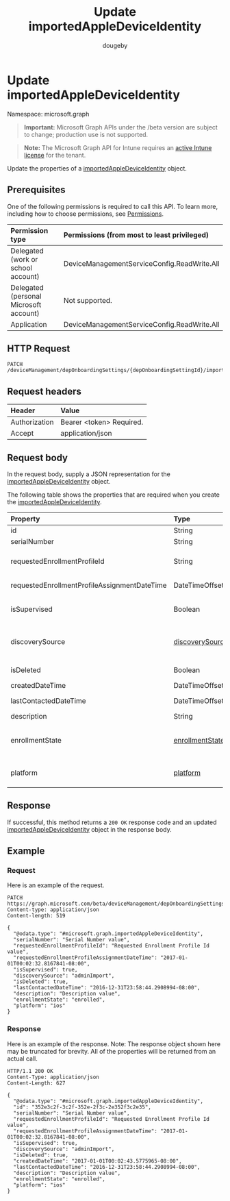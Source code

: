 ﻿---
title: "Update importedAppleDeviceIdentity"
description: "Update the properties of a importedAppleDeviceIdentity object."
author: "dougeby"
localization_priority: Normal
ms.prod: "intune"
doc_type: apiPageType
---

# Update importedAppleDeviceIdentity

Namespace: microsoft.graph

> **Important:** Microsoft Graph APIs under the /beta version are subject to change; production use is not supported.

> **Note:** The Microsoft Graph API for Intune requires an [active Intune license](https://go.microsoft.com/fwlink/?linkid=839381) for the tenant.

Update the properties of a [importedAppleDeviceIdentity](../resources/intune-enrollment-importedappledeviceidentity.md) object.

## Prerequisites

One of the following permissions is required to call this API. To learn more, including how to choose permissions, see [Permissions](/graph/permissions-reference).

| Permission type                        | Permissions (from most to least privileged) |
| :------------------------------------- | :------------------------------------------ |
| Delegated (work or school account)     | DeviceManagementServiceConfig.ReadWrite.All |
| Delegated (personal Microsoft account) | Not supported.                              |
| Application                            | DeviceManagementServiceConfig.ReadWrite.All |

## HTTP Request

<!-- {
  "blockType": "ignored"
}
-->

```http
PATCH /deviceManagement/depOnboardingSettings/{depOnboardingSettingId}/importedAppleDeviceIdentities/{importedAppleDeviceIdentityId}
```

## Request headers

| Header        | Value                          |
| :------------ | :----------------------------- |
| Authorization | Bearer &lt;token&gt; Required. |
| Accept        | application/json               |

## Request body

In the request body, supply a JSON representation for the [importedAppleDeviceIdentity](../resources/intune-enrollment-importedappledeviceidentity.md) object.

The following table shows the properties that are required when you create the [importedAppleDeviceIdentity](../resources/intune-enrollment-importedappledeviceidentity.md).

| Property                                     | Type                                                                 | Description                                                                                                                         |
| :------------------------------------------- | :------------------------------------------------------------------- | :---------------------------------------------------------------------------------------------------------------------------------- |
| id                                           | String                                                               | Key of the entity.                                                                                                                  |
| serialNumber                                 | String                                                               | Device serial number                                                                                                                |
| requestedEnrollmentProfileId                 | String                                                               | Enrollment profile Id admin intends to apply to the device during next enrollment                                                   |
| requestedEnrollmentProfileAssignmentDateTime | DateTimeOffset                                                       | The time enrollment profile was assigned to the device                                                                              |
| isSupervised                                 | Boolean                                                              | Indicates if the Apple device is supervised. More information is at: https://support.apple.com/HT202837                             |
| discoverySource                              | [discoverySource](../resources/intune-enrollment-discoverysource.md) | Apple device discovery source. Possible values are: `unknown`, `adminImport`, `deviceEnrollmentProgram`.                            |
| isDeleted                                    | Boolean                                                              | Indicates if the device is deleted from Apple Business Manager                                                                      |
| createdDateTime                              | DateTimeOffset                                                       | Created Date Time of the device                                                                                                     |
| lastContactedDateTime                        | DateTimeOffset                                                       | Last Contacted Date Time of the device                                                                                              |
| description                                  | String                                                               | The description of the device                                                                                                       |
| enrollmentState                              | [enrollmentState](../resources/intune-shared-enrollmentstate.md)     | The state of the device in Intune. Possible values are: `unknown`, `enrolled`, `pendingReset`, `failed`, `notContacted`, `blocked`. |
| platform                                     | [platform](../resources/intune-enrollment-platform.md)               | The platform of the Device. Possible values are: `unknown`, `ios`, `android`, `windows`, `windowsMobile`, `macOS`.                  |

## Response

If successful, this method returns a `200 OK` response code and an updated [importedAppleDeviceIdentity](../resources/intune-enrollment-importedappledeviceidentity.md) object in the response body.

## Example

### Request

Here is an example of the request.

```http
PATCH https://graph.microsoft.com/beta/deviceManagement/depOnboardingSettings/{depOnboardingSettingId}/importedAppleDeviceIdentities/{importedAppleDeviceIdentityId}
Content-type: application/json
Content-length: 519

{
  "@odata.type": "#microsoft.graph.importedAppleDeviceIdentity",
  "serialNumber": "Serial Number value",
  "requestedEnrollmentProfileId": "Requested Enrollment Profile Id value",
  "requestedEnrollmentProfileAssignmentDateTime": "2017-01-01T00:02:32.8167841-08:00",
  "isSupervised": true,
  "discoverySource": "adminImport",
  "isDeleted": true,
  "lastContactedDateTime": "2016-12-31T23:58:44.2908994-08:00",
  "description": "Description value",
  "enrollmentState": "enrolled",
  "platform": "ios"
}
```

### Response

Here is an example of the response. Note: The response object shown here may be truncated for brevity. All of the properties will be returned from an actual call.

```http
HTTP/1.1 200 OK
Content-Type: application/json
Content-Length: 627

{
  "@odata.type": "#microsoft.graph.importedAppleDeviceIdentity",
  "id": "352e3c2f-3c2f-352e-2f3c-2e352f3c2e35",
  "serialNumber": "Serial Number value",
  "requestedEnrollmentProfileId": "Requested Enrollment Profile Id value",
  "requestedEnrollmentProfileAssignmentDateTime": "2017-01-01T00:02:32.8167841-08:00",
  "isSupervised": true,
  "discoverySource": "adminImport",
  "isDeleted": true,
  "createdDateTime": "2017-01-01T00:02:43.5775965-08:00",
  "lastContactedDateTime": "2016-12-31T23:58:44.2908994-08:00",
  "description": "Description value",
  "enrollmentState": "enrolled",
  "platform": "ios"
}
```
